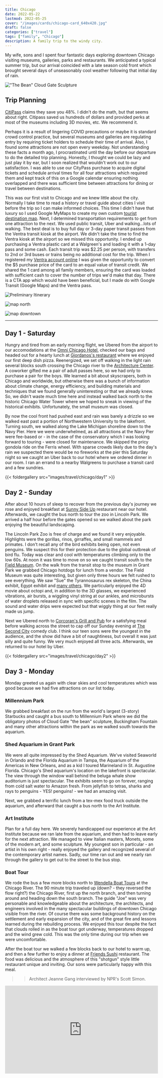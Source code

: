 ```yaml
---
title: Chicago
date: 2022-05-22
lastmod: 2022-05-25
cover: "/images/cards/chicago-card_640x420.jpg"
draft: false
categories: ["travel"]
tags: ["family", "Chicago"]
description: A family trip to the windy city.
---
```

My wife, sons and I spent four fantastic days exploring downtown Chicago visiting museums, galleries, parks and restaurants. We anticipated a typical summer trip, but our arrival coincided with a late season cold front which brought several days of unseasonably cool weather following that initial day of rain. 

!["The Bean" Cloud Gate Sculpture](/images/travel/chicago/cloud-gate-sm.jpg)

## Trip Planning

[CitiPass](https://www.citypass.com/chicago) claims they save you 48%. I didn't do the math, but that seems about right. Citipass saved us hundreds of dollars and provided perks at most of the museums including 3D movies, etc. We recommend it.

Perhaps it is a result of lingering COVID precautions or maybe it is standard crowd control practice, but several museums and galleries are regulating entry by requiring ticket holders to schedule their time of arrival. Also, I found some attractions are not open every weekday. Not understanding these facts a month ago, I procrastinated until the day before our departure to do the detailed trip planning. Honestly, I thought we could be lazy and just play it by ear, but I soon realized that wouldn't work out to our satisfaction. I was able to use our CityPass purchase to acquire digital tickets and schedule arrival times for all four attractions which required them and kept track of this on a Google calendar ensuring nothing overlapped and there was sufficient time between attractions for dining or travel between destinations.

This was our first visit to Chicago and we knew little about the city. Normally I take time to read a history or travel guide about cities I visit before the trip so I can make informed choices. This time I didn't have that luxury so I used Google MyMaps to create my own custom [tourist destination map](https://www.google.com/maps/d/edit?mid=1TTC_WRzIA5W9VDNP1_Wd4FxE509NO_pO&ll=41.96894894073665%2C-87.74603190000002&z=10). Next, I determined transportation requirements to get from one attraction to the next. We used public transit, Uber and walking...lots of walking. The best deal is to buy full day or 3-day paper transit passes from the Ventra transit kiosk at the airport. We didn't take the time to find the Ventra kiosk at the airport so we missed this opportunity. I ended up purchasing a Ventra plastic card at a Walgreen's and loading it with a 1-day pass and some cash. Each transit trip was $2.25 per person, with transfers to 2nd or 3rd buses or trains being no additional cost for the trip. When I registered my [Ventra account online](https://www.ventrachicago.com/) I was given the opportunity to convert the $5 purchase price of the card to an equal value of transit credit. We shared the 1 card among all family members, ensuring the card was loaded with sufficient cash to cover the number of trips we'd make that day. There is a CTA app which would have been beneficial, but I made do with Google Transit (Google Maps) and the Ventra pass. 

![Preliminary Itinerary](/images/travel/chicago/itinerary-preliminary-sm.jpg)

![map north](/images/travel/chicago/chicago-trip-map-north-sm.jpg)

![map downtown](/images/travel/chicago/chicago-trip-map-downtown-sm.jpg)

---

## Day 1 - Saturday

Hungry and tired from an early morning flight, we Ubered from the airport to our accomodations at the [Omni Chicago Hotel](https://www.omnihotels.com/hotels/chicago?utm_source=gmblisting&utm_medium=organic), checked our bags and headed out for a hearty lunch at [Giordanos's restaurant](https://giordanos.com/) where we enjoyed our first deep dish pizza. Reenergized, we set off walking in the light rain several blocks south crossing the Chicago river to the [Architecture Center](https://www.architecture.org/). A coworker gifted me a pair of adult passes here, so we had only to purchase a pair for the boys. We learned a bit about skyscrapers, both in Chicago and worldwide, but otherwise there was a bunch of information about climate change, energy efficiency, and building materials and techniques that we found generally uninteresting or that we already knew. So, we didn't waste much time here and instead walked back north to the historic Chicago Water Tower where we hoped to sneak in viewing of the historical exhibits. Unfortunately, the small museum was closed. 

By now the cool front had pushed east and rain was barely a drizzle so we  walked east past a portion of Northwestern University to the lakefront. Turning south, we walked along the Lake Michigan shoreline down to the Navy Pier. Here we were underwhelmed, as all attractions at the Navy Pier were fee-based or - in the case of the conservatory which I was looking forward to touring - were closed for maintenance. We skipped the pricy gondola ride on the Ferris wheel. With sparse crowds likely due to the day's rain we suspected there would be no fireworks at the pier this Saturday night so we caught an Uber back to our hotel where we ordered dinner in our room. I ran an errand to a nearby Walgreens to purchase a transit card and a few sundries.

{{< foldergallery src="images/travel/chicago/day1" >}}

## Day 2 - Sunday

After about 10 hours of sleep to recover from the previous day's journey we rose and enjoyed breakfast at [Sunny Side Up](https://www.sunnysideuprestaurant.com/) restaurant near our hotel. Afterwards, we caught the bus north to tour the zoo in Lincoln Park. We arrived a half hour before the gates opened so we walked about the park enjoying the beautiful landscaping.

The Lincoln Park Zoo is free of charge and we found it very enjoyable. Highlights were the gorillas, rinos, girraffes, and small mammels and primates. I don't recall any of the bird exhibits being open, not even penguins. We suspect this for their protection due to the global outbreak of bird flu. Today was clear and cool with temperatures climbing only to the low 60s. At noon it was time to move on so we caught transit south to the [Field Museum](https://www.fieldmuseum.org/). On the walk from the transit stop to the museum  in Grant Park we grabbed Chicago hotdogs for lunch from a vendor. The Field Museum was quite interesting, but given only three hours we felt rushed to see everything. We saw "Sue" the Tyrannosaurus rex skeleton, the China exhibit, Egypt exhibit and [many others](https://map.fieldmuseum.org/?_ga=2.199173286.80044596.1653521213-331308408.1653521213). We particularly enjoyed the 4D movie about octopi and, in addition to the 3D glasses, we experienced vibrations, air bursts, a wiggling vinyl string at our ankles, and microbursts of water droplets released in sync with specific scenes in the film. The sound and water drips were expected but that wiggly thing at our feet really made us jump.

Next we Ubered north to [Corcoran's Grill and Pub](https://corcoransoldtown.com/) for a satisfying meal before walking across the street to cap off our Sunday evening at [The Second City](https://www.secondcity.com/) comedy club. I think our teen sons were the youngest in the audience, and the show did have a bit of naughtiness, but overall it was just silly and quite funny. We very much enjoyed all three acts. Afterwards, we returned to our hotel by Uber.

{{< foldergallery src="images/travel/chicago/day2" >}}

## Day 3 - Monday

Monday greeted us again with clear skies and cool temperatures which was good because we had five attractions on our list today. 

### Millennium Park

We grabbed breakfast on the run from the world's largest (3-story) Starbucks and caught a bus south to Millennium Park where we did the obligatory photos of Cloud Gate "the bean" sculpture, Buckingham Fountain and many other attractions within the park as we walked south towards the aquarium.

### Shed Aquarium in Grant Park

We were all quite impressed by the Shed Aquarium. We've visited Seaworld in Orlando and the Florida Aquarium in Tampa, the Aquarium of the Americas in New Orleans, and as a kid I toured Marineland in St. Augustine Florida. Chicago's Shed aquarium's location on the lakefront is spectacular. The view through the window wall behind the beluga whale show auditorium is just spectacular. The exhibits seem to go on forever, ranging from cold salt water to Amazon fresh. From jellyfish to tetras, sharks and rays to penguins - YES! penguins! - we had an amazing visit.

Next, we grabbed a terrific lunch from a tex-mex food truck outside the aquarium, and afterward that caught a bus north to the Art Institute.

### Art Institute

Plan for a full day here. We severely handicapped our experience at the Art Institute because we ran late from the aquarium, and then had to leave early for the next attraction. We managed to view Italian masters, Monets, some of the modern art, and some sculpture. My youngest son in particular - an artist in his own right - really enjoyed the gallery and recognized several of the contemporary artist names. Sadly, our time ran out and we nearly ran through the gallery to get out to the street to the bus stop.

### Boat Tour

We rode the bus a few more blocks north to [Wendella Boat Tours](https://www.wendellaboats.com/boat-tours/?gclid=CjwKCAjwp7eUBhBeEiwAZbHwkenBfGkvl4Qbyfd5JenqXIXKxCtRpIDTtHd8GS2VSSBLgsWdbaRPFxoCH4cQAvD_BwE) at the Chicago River. The 90 minute trip traveled up (down? - they reversed the flow right?) the Chicago River, first up the north branch, and then turning around and heading down the south branch. The guide "Joe" was very personable and knowledgeable about the architecture, the architects, and engineers involved in the many spectacular buildings of downtown Chicago visible from the river. Of course there was some background history on the settlement and early expansion of the city, and of the great fire and lessons learned during the rebuilding process. We enjoyed this tour despite the fact that clouds rolled in as the boat tour got underway, temperatures dropped and the wind grew cold. This was the only time during our trip when we were uncomfortable.

After the boat tour we walked a few blocks back to our hotel to warm up, and then a few further to enjoy a dinner at [Friends Sushi](https://www.friendssushi.com/rush/home) restaurant. The food was delicious and the atmosphere of this "shotgun" style little restaurant unique and inviting. Our sons were particularly happy with this meal.

>>Architect Jeanne Gang interviewed by NPR's Scott Simon. 

<iframe src="https://www.npr.org/player/embed/1104368932/1104368933" width="100%" height="290" frameborder="0" scrolling="no" title="NPR embedded audio player">


### Sky Deck

After the satisfying meal we were tired from a full day of activity and ready to crash at the hotel. But not so fast! - our day wasn't done. We caught an Uber from the sushi restaurant to Willis Tower, the former Sears Tower, to get our view of the city at [The Sky Deck](https://theskydeck.com/). Fortunately, the clouds had mostly cleared allowing us a wonderful sunset and spectacular views of the city. The boys and I had no issues stepping out onto the glass flor of the Sky Deck ledge 104 floors up above the street. Meredith had reservations, but eventually did step out there briefly for our family photo. Admission allows you 3 minutes in your own sky deck (there are 5 or 6 in a row), but you are free to wander about other rooms on that top floor, all lined with floor to ceiling windows. Views were increadible all around. My only gripe is the grime...they need to use the Windex on the  glass surfaces more times during each day.

{{< foldergallery src="images/travel/chicago/day3" >}}

## Day 4 - Tuesday

### Rise and Shine!

We slept in a bit this morning, recovering from the previous day's activities. Then it was over for another delicious breakfast at Sunny Side Up. We realy loaded up.

### Chinatown

Afterwards, we caught the subway south to Chinatown. Ben and I did a bit of online research the night before and had made a list of things to see (and eat) in Chinatown. The boys bought keepsakes for their friends back home, and we had some sweets at a chocolatier. The authentic Chinatown on Wentworth Avenue was interesting, particularly the groceries. I was less impressed with the China-themed shopping and entertainment redevelopment project north of Archer Ave. named Chinatown Square Plaza. It didn't seem very old, yet was already showing signs of neglect and poor maintenance. Many shops were closed on this weekday morning. Ping Tom Park was on the riverfront a bit further northwest, but we skipped it because we'd already seen it from the boat tour the evening prior.

Poor planning is to arrive in Chinatown on a full stomach, and having to leave before the next mealtime made it worse. There are so many restaurants to choose from here! But, we elected to forge ahead to the next attraction.

### Museum of Science and Industry

With sunny and cool weather we walked a few blocks to the appropriate cross streets and caught a bus east to [The Museum of Science and Industry](https://www.msichicago.org/). This place is massive, and here I goofed on the schedule planning. MSI is one of the attractions requiring scheduled admission. I selected 2:00 thinking we'd have three hours to a 5:00 closing. Be advised, the MSI closes at 4:30!

We rushed and saw a lot of the major exhibits. We saw another 3D movie about deep outer space which ended putting three of us to sleep. It got a bit too abstract and theoretical during the second half. Still, we saw full size historic trains, airplanes and jets, and the German submarine captured during WW II. There was so much more to see but closing time was upon us so we walked back out to the main street and caught a bus back north to downtown.

{{< foldergallery src="images/travel/chicago/day4" >}}


### Billy Goat Tavern

Today we skipped lunch so after leaving MSI we were quite hungry. Arriving downtown at the river we walked down beneath street level to the original Billy Goat Tavern. Yes, this is the one upon which Saturday Night Live personalities John Belushi, Bill Murray, Gilda Radner, and Dan Aykroyd based their comedy skit ["The Olympia Restaurant: Cheeseburger, Chips and Pepsi"](https://www.youtube.com/watch?v=puJePACBoIo) where restaurant staff offered their patrons a limited menu. 

{{< youtube puJePACBoIo >}}


The Goat still serves only burgers - the fried thin-patty kind - and chips - no fries - so of course we all enjoyed double cheeseburgers, chips and sodas. They hit the spot...almost. Afterwards we were craving milk shakes or ice cream. (We missed the frozen rolled ice cream in Chinatown earlier in the day.) So, we headed to Ghirardelli Chocolate Company for ice cream or shakes. This was our cap-off for our four days in Chicago.

## Day 5 - Wednesday

This morning we flew home. Unfortunately, I had a poor Uber experience where I used the reservation option to reserve a larger vehicle (XL) the evening prior to our morning ride to the airport. It confirmed, so I though all was well. The morning of departure we were packed, ready and on the curb in front of the hotel 10 minutes before the scheduled Uber pick up. Ten minutes passed and I looked at the app, seeing that the driver was 40 minutes north of the city and not moving. Clearly, he/she had stood me up. It took three more attempts to request an Uber XL that morning. Two failed because initially their ETA was shown to be just a few minutes away, but upon confirmation it reset to a half hour away. Finally, the third driver arrived with a suitable vehicle and, while we were behind schedule, we did arrive at O'Hare airport with sufficient time.

My observation is that the transportation options to/from O'Hare have not been restored since COVID. Shuttle buses to downtown are not yet operational. Our options were a pricy private SUV shuttle, inexpensive public transit train (which we didn't want to do with luggage), or somewhat expensive Uber. The Uber XL we used was a comfortable minivan and was less expensive than the private "GO" SUV option, though only marginally after numerous fees tacked on by the City.


![As Experienced Itinerary](/images/travel/chicago/itinerary-as-experienced-sm.jpg)


---


## What We Missed

It is no surprise that four days isn't enough time to see all that Chicago has to offer. Attractions we missed that I had hoped to see are:
 
 - Wrigley Field
 - Soldier Field (we saw it, but tours are offered)
 - Chicago Botanical Garden (up at County Line Rd.)
 - Chicago History Museum
 - Frank Lloyd Wright House
 - A swimming beach at Lake Michigan (too chilly during our visit)
 - Adler Planetarium
 - Lincoln Park Conservatory (we were too early)
 
 So, there's plenty of reason for a return trip.

